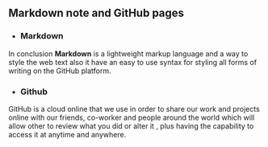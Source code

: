 
## Markdown note and GitHub pages ##
  
  - ### Markdown ###
  In conclusion **Markdown** is a lightweight markup language and a way to style the web text also it have an easy to use syntax for styling all forms of writing on the
  GitHub  platform.
  
  - ### Github ###
  GitHub is a cloud online that we use in order to share our work and projects online with our friends,
  co-worker and people around the world which will allow other to review what you did or alter it ,
  plus having the capability to access it at anytime and anywhere.
  
